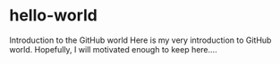 # hello-world
Introduction to the GitHub world 
Here is my very introduction to GitHub world. Hopefully, I will motivated enough to keep here....
